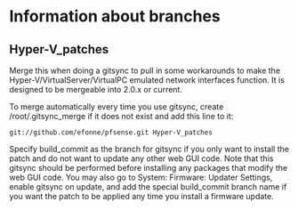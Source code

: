 # Information about branches

## Hyper-V_patches
Merge this when doing a gitsync to pull in some workarounds to make the Hyper-V/VirtualServer/VirtualPC emulated network interfaces function.  It is designed to be mergeable into 2.0.x or current.

To merge automatically every time you use gitsync, create /root/.gitsync_merge if it does not exist and add this line to it:

`git://github.com/efonne/pfsense.git Hyper-V_patches`

Specify build_commit as the branch for gitsync if you only want to install the patch and do not want to update any other web GUI code.  Note that this gitsync should be performed before installing any packages that modify the web GUI code.  You may also go to System: Firmware: Updater Settings, enable gitsync on update, and add the special build_commit branch name if you want the patch to be applied any time you install a firmware update.
